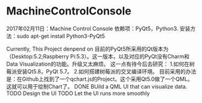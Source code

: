 # MachineControlConsole
2017年02月11日：Machine Control Console
依赖项：PyQt5，Python3.
安装方法：sudo apt-get install Python3-PyQt5

Currently, This Project denpend on 
目前的PyQt5所采用的Qt版本为（Desktop:5.2;Raspberry Pi:5.3）。这一版本，以及对应的PyQt没有Charm和Data Visualization的功能。升级又太麻烦。
这一点有待今后去研究：
1.如何在树莓派安装Qt5.8，PyQt 5.7。
2.如何搭建树莓派的交叉编译环境。
目前采用的办法是：在Github上找到了一个qchart.js的Project。这个采用Qt5.0做了一个QML。这就可以用于绘制Chart了。
DONE BUild a QML UI that can visualize data.
TODO Design the UI
TODO Let the UI runs more smoothly

